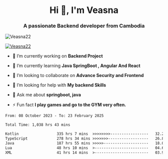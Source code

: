 <h1 align="center">Hi 👋, I'm Veasna</h1>
<h3 align="center">A passionate Backend developer from Cambodia</h3>

<p align="left"> <img src="https://komarev.com/ghpvc/?username=Veasna22&label=Profile%20views&color=0e75b6&style=flat" alt="Veasna22" /> </p>

<p align="left"> <a href="https://github.com/ryo-ma/github-profile-trophy"><img src="https://github-profile-trophy.vercel.app/?username=veasna22&theme=dracula" alt="Veasna22" /></a> </p>

- 🔭 I’m currently working on **Backend Project**

- 🌱 I’m currently learning **Java SpringBoot , Angular And React**

- 👯 I’m looking to collaborate on **Advance Security and Frontend**

- 🤝 I’m looking for help with **My backend Skills**

- 💬 Ask me about **springboot, java**

- ⚡ Fun fact **I play games and go to the GYM very often.**

<!--START_SECTION:waka-->

```txt
From: 08 October 2023 - To: 23 February 2025

Total Time: 1,038 hrs 43 mins

Kotlin                 335 hrs 7 mins  >>>>>>>>-----------------   32.26 %
TypeScript             278 hrs 34 mins >>>>>>>------------------   26.82 %
Java                   187 hrs 55 mins >>>>>--------------------   18.09 %
Lua                    48 hrs 10 mins  >------------------------   04.64 %
XML                    41 hrs 14 mins  >------------------------   03.97 %
```

<!--END_SECTION:waka-->
